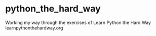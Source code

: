 # python_the_hard_way
Working my way through the exercises of Learn Python the Hard Way learnpythonthehardway.org
